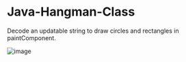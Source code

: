 # Java-Hangman-Class
Decode an updatable string to draw circles and rectangles in paintComponent.


![image](https://user-images.githubusercontent.com/31526815/38764103-7ac65fba-3f5d-11e8-9177-0937021f331e.png)
